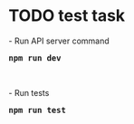 <h1>TODO test task</h1>
<p> - Run API server command</p>
<pre><b>npm run dev</b></pre>
<br>
<p> - Run tests</p>
<pre><b>npm run test</b></pre>
<br>
